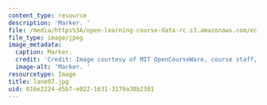 ```yaml
---
content_type: resource
description: 'Marker. '
file: /media/https%3A/open-learning-course-data-rc.s3.amazonaws.com/ec-s06-design-for-demining-spring-2007/016e2224d5b7e02216313179a30b2301_lane07.jpg
file_type: image/jpeg
image_metadata:
  caption: Marker.
  credit: 'Credit: Image courtesy of MIT OpenCourseWare, course staff, and students.'
  image-alt: 'Marker. '
resourcetype: Image
title: lane07.jpg
uid: 016e2224-d5b7-e022-1631-3179a30b2301
---
```


